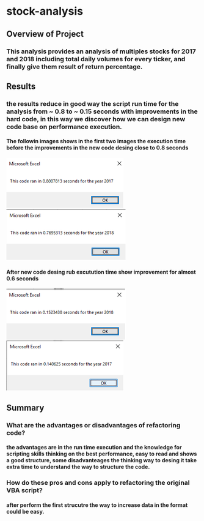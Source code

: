 # stock-analysis
## Overview of Project
### This analysis provides an analysis of multiples stocks for 2017 and 2018 including total daily volumes for every ticker, and finally give them result of return percentage. 

## Results 
### the results reduce in good way the script run time for the analysis from ~ 0.8 to ~ 0.15 seconds with improvements in the hard code, in this way we discover how we can design new code base on performance execution. 

#### The followin images shows in the first two images the execution time before the improvements in the new code desing close to 0.8 seconds
![](Resources/VBA_Challenge_2017_before.png)
![](Resources/VBA_Challenge_2018_before.png)

#### After new code desing rub excutution time show improvement for almost 0.6 seconds
![](Resources/VBA_Challenge_2017.png)
![](Resources/VBA_Challenge_2018.png)

## Summary
### What are the advantages or disadvantages of refactoring code?
#### the advantages are in the run time execution and the knowledge for scripting skills thinking on the best performance, easy to read and shows a good structure, some disadvanteages the thinking way to desing it take extra time to understand  the way to structure the code.
### How do these pros and cons apply to refactoring the original VBA script?
#### after perform the first strucutre the way to increase data in the format could be easy.

